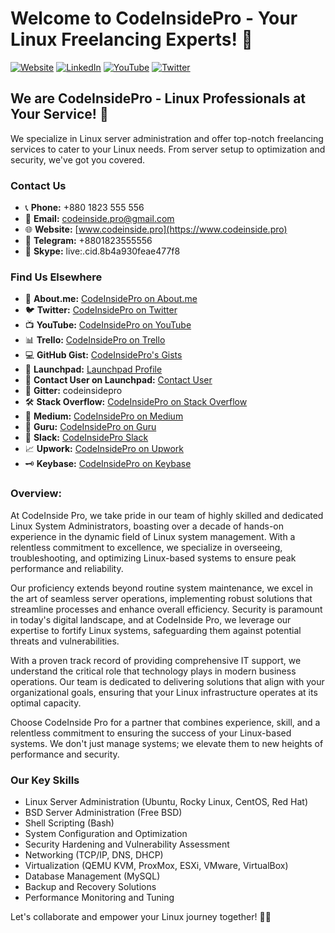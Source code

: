 # Welcome to CodeInsidePro - Your Linux Freelancing Experts! 👋

[![Website](https://img.shields.io/badge/Website-www.codeinside.pro-blue?style=flat&logo=Google-Chrome&logoColor=white)](https://www.codeinside.pro) [![LinkedIn](https://img.shields.io/badge/LinkedIn-CodeInsidePro-blue?style=flat&logo=Linkedin&logoColor=white)](https://www.linkedin.com/in/codeinsidepro) [![YouTube](https://img.shields.io/badge/YouTube-CodeInsidePro-red?style=flat&logo=YouTube&logoColor=white)](https://www.youtube.com/@CodeInsidePro) [![Twitter](https://img.shields.io/badge/Twitter-@codeinsidepro-blue?style=flat&logo=Twitter&logoColor=white)](https://twitter.com/codeinsidepro)

## We are CodeInsidePro - Linux Professionals at Your Service! 🐧

We specialize in Linux server administration and offer top-notch freelancing services to cater to your Linux needs. From server setup to optimization and security, we've got you covered.

### Contact Us

- 📞 **Phone:** +880 1823 555 556
- 📧 **Email:** codeinside.pro@gmail.com
- 🌐 **Website:** [www.codeinside.pro](https://www.codeinside.pro)
- 💬 **Telegram:** +8801823555556
- 💬 **Skype:** live:.cid.8b4a930feae477f8

### Find Us Elsewhere

- 🌟 **About.me:** [CodeInsidePro on About.me](about.me/codeinsidepro)
- 🐦 **Twitter:** [CodeInsidePro on Twitter](https://twitter.com/codeinsidepro)
- 📺 **YouTube:** [CodeInsidePro on YouTube](https://www.youtube.com/@CodeInsidePro)
- 📊 **Trello:** [CodeInsidePro on Trello](https://trello.com/u/codeinsidepro/)
- 💻 **GitHub Gist:** [CodeInsidePro's Gists](https://gist.github.com/codeinsidepro/)
- 🚀 **Launchpad:** [Launchpad Profile](https://launchpad.net/~codeinsidepro)
- 📧 **Contact User on Launchpad:** [Contact User](https://launchpad.net/~codeinsidepro/+contactuser)
- 💬 **Gitter:** codeinsidepro
- 🛠️ **Stack Overflow:** [CodeInsidePro on Stack Overflow](https://stackoverflow.com/users/22999730/codeinsidepro)
- 📝 **Medium:** [CodeInsidePro on Medium](https://medium.com/@codeinsidepro)
- 💼 **Guru:** [CodeInsidePro on Guru](https://www.guru.com/freelancers/codeinsidepro)
- 💬 **Slack:** [CodeInsidePro Slack](https://codeinsidepro.slack.com)
- 📈 **Upwork:** [CodeInsidePro on Upwork](https://www.upwork.com/freelancers/~01ea92d952d0b4581e)
- 🗝️ **Keybase:** [CodeInsidePro on Keybase](https://keybase.io/codeinsidepro)


### Overview:

At CodeInside Pro, we take pride in our team of highly skilled and dedicated Linux System Administrators, boasting over a decade of hands-on experience in the dynamic field of Linux system management. With a relentless commitment to excellence, we specialize in overseeing, troubleshooting, and optimizing Linux-based systems to ensure peak performance and reliability.

Our proficiency extends beyond routine system maintenance, we excel in the art of seamless server operations, implementing robust solutions that streamline processes and enhance overall efficiency. Security is paramount in today's digital landscape, and at CodeInside Pro, we leverage our expertise to fortify Linux systems, safeguarding them against potential threats and vulnerabilities.

With a proven track record of providing comprehensive IT support, we understand the critical role that technology plays in modern business operations. Our team is dedicated to delivering solutions that align with your organizational goals, ensuring that your Linux infrastructure operates at its optimal capacity.

Choose CodeInside Pro for a partner that combines experience, skill, and a relentless commitment to ensuring the success of your Linux-based systems. We don't just manage systems; we elevate them to new heights of performance and security.

### Our Key Skills

- Linux Server Administration (Ubuntu, Rocky Linux, CentOS, Red Hat)
- BSD Server Administration (Free BSD)
- Shell Scripting (Bash)
- System Configuration and Optimization
- Security Hardening and Vulnerability Assessment
- Networking (TCP/IP, DNS, DHCP)
- Virtualization (QEMU KVM, ProxMox, ESXi, VMware, VirtualBox)
- Database Management (MySQL)
- Backup and Recovery Solutions
- Performance Monitoring and Tuning

Let's collaborate and empower your Linux journey together! 🚀✨
